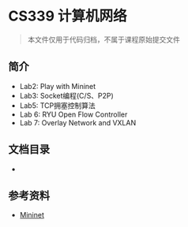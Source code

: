 # CS339 计算机网络

> 本文件仅用于代码归档，不属于课程原始提交文件

## 简介
* Lab2: Play with Mininet
* Lab3: Socket编程(C/S、P2P)
* Lab5: TCP拥塞控制算法
* Lab 6: RYU Open Flow Controller
* Lab 7: Overlay Network and VXLAN

## 文档目录
* 

## 参考资料

* [Mininet](http://mininet.org/)